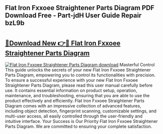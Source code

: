 ## Flat Iron Fxxoee Straightener Parts Diagram PDF Download Free - Part-jdH User Guide Repair bzL9b

# <h2><a href="http://dflqrnr.blite.top/?on=Flat+Iron+Fxxoee+Straightener+Parts+Diagram">🔗Download New 👉🔴 Flat Iron Fxxoee Straightener Parts Diagram</a></h2>

[![Flat Iron Fxxoee Straightener Parts Diagram download](https://i.imgur.com/lujVjoI.png)](http://dflqrnr.blite.top/?on=Flat+Iron+Fxxoee+Straightener+Parts+Diagram)
Masterful Control This guide unlocks the secrets of your new Flat Iron Fxxoee Straightener Parts Diagram, empowering you to control its functionalities with precision. To ensure a successful experience with your new Flat Iron Fxxoee Straightener Parts Diagram, please read this user manual carefully before use. It contains essential information on product setup, operation, maintenance, and troubleshooting, ensuring that you are able to use the product effectively and efficiently. Flat Iron Fxxoee Straightener Parts Diagram comes with an impressive collection of advanced features, including object detection, fingerprint scanning, customizable settings, and multi-user access, all easily controlled through the user-friendly and intuitive interface. Your Success is Our Priority Flat Iron Fxxoee Straightener Parts Diagram. We are committed to ensuring your complete satisfaction.
